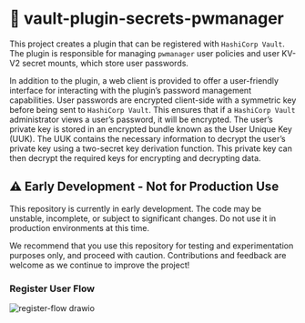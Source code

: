 # 🔐 vault-plugin-secrets-pwmanager

This project creates a plugin that can be registered with `HashiCorp Vault`. The plugin is responsible for managing `pwmanager` user policies and user KV-V2 secret mounts, which store user passwords.

In addition to the plugin, a web client is provided to offer a user-friendly interface for interacting with the plugin’s password management capabilities. User passwords are encrypted client-side with a symmetric key before being sent to `HashiCorp Vault`. This ensures that if a `HashiCorp Vault` administrator views a user’s password, it will be encrypted. The user’s private key is stored in an encrypted bundle known as the User Unique Key (UUK). The UUK contains the necessary information to decrypt the user’s private key using a two-secret key derivation function. This private key can then decrypt the required keys for encrypting and decrypting data.


## ⚠️ Early Development - Not for Production Use
This repository is currently in early development. The code may be unstable, incomplete, or subject to significant changes. Do not use it in production environments at this time.

We recommend that you use this repository for testing and experimentation purposes only, and proceed with caution. Contributions and feedback are welcome as we continue to improve the project!


### Register User Flow

![register-flow drawio](https://github.com/user-attachments/assets/f590c38c-683e-483c-a813-fca52cce3b37)
